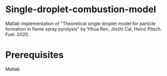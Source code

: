 # Single-droplet-combustion-model
Matlab implementation of "Theoretical single droplet model for particle formation in flame spray pyrolysis" by Yihua Ren, Jinzhi Cai, Heinz Pitsch. Fuel. 2020.
# Prerequisites
Matlab 
